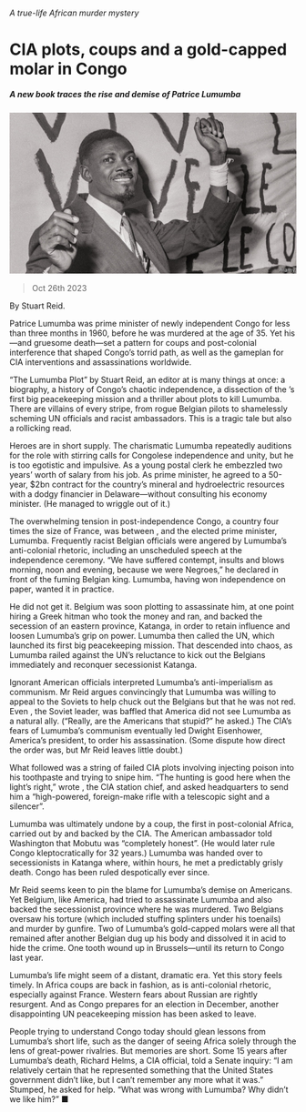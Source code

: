 ###### A true-life African murder mystery

# CIA plots, coups and a gold-capped molar in Congo 

##### A new book traces the rise and demise of Patrice Lumumba 

![image](images/20231028_CUP502.jpg) 

> Oct 26th 2023 

 By Stuart Reid. 

Patrice Lumumba was prime minister of newly independent Congo for less than three months in 1960, before he was murdered at the age of 35. Yet his —and gruesome death—set a pattern for coups and post-colonial interference that shaped Congo’s torrid path, as well as the gameplan for CIA interventions and assassinations worldwide. 

“The Lumumba Plot” by Stuart Reid, an editor at is many things at once: a biography, a history of Congo’s chaotic independence, a dissection of the ’s first big peacekeeping mission and a thriller about plots to kill Lumumba. There are villains of every stripe, from rogue Belgian pilots to shamelessly scheming UN officials and racist ambassadors. This is a tragic tale but also a rollicking read. 

Heroes are in short supply. The charismatic Lumumba repeatedly auditions for the role with stirring calls for Congolese independence and unity, but he is too egotistic and impulsive. As a young postal clerk he embezzled two years’ worth of salary from his job. As prime minister, he agreed to a 50-year, $2bn contract for the country’s mineral and hydroelectric resources with a dodgy financier in Delaware—without consulting his economy minister. (He managed to wriggle out of it.) 

The overwhelming tension in post-independence Congo, a country four times the size of France, was between , and the elected prime minister, Lumumba. Frequently racist Belgian officials were angered by Lumumba’s anti-colonial rhetoric, including an unscheduled speech at the independence ceremony. “We have suffered contempt, insults and blows morning, noon and evening, because we were Negroes,” he declared in front of the fuming Belgian king. Lumumba, having won independence on paper, wanted it in practice. 

He did not get it. Belgium was soon plotting to assassinate him, at one point hiring a Greek hitman who took the money and ran, and backed the secession of an eastern province, Katanga, in order to retain influence and loosen Lumumba’s grip on power. Lumumba then called the UN, which launched its first big peacekeeping mission. That descended into chaos, as Lumumba railed against the UN’s reluctance to kick out the Belgians immediately and reconquer secessionist Katanga.

Ignorant American officials interpreted Lumumba’s anti-imperialism as communism. Mr Reid argues convincingly that Lumumba was willing to appeal to the Soviets to help chuck out the Belgians but that he was not red. Even , the Soviet leader, was baffled that America did not see Lumumba as a natural ally. (“Really, are the Americans that stupid?” he asked.) The CIA’s fears of Lumumba’s communism eventually led Dwight Eisenhower, America’s president, to order his assassination. (Some dispute how direct the order was, but Mr Reid leaves little doubt.)

What followed was a string of failed CIA plots involving injecting poison into his toothpaste and trying to snipe him. “The hunting is good here when the light’s right,” wrote , the CIA station chief, and asked headquarters to send him a “high-powered, foreign-make rifle with a telescopic sight and a silencer”. 

Lumumba was ultimately undone by a coup, the first in post-colonial Africa, carried out by  and backed by the CIA. The American ambassador told Washington that Mobutu was “completely honest”. (He would later rule Congo kleptocratically for 32 years.) Lumumba was handed over to secessionists in Katanga where, within hours, he met a predictably grisly death. Congo has been ruled despotically ever since. 

Mr Reid seems keen to pin the blame for Lumumba’s demise on Americans. Yet Belgium, like America, had tried to assassinate Lumumba and also backed the secessionist province where he was murdered. Two Belgians oversaw his torture (which included stuffing splinters under his toenails) and murder by gunfire. Two of Lumumba’s gold-capped molars were all that remained after another Belgian dug up his body and dissolved it in acid to hide the crime. One tooth wound up in Brussels—until its return to Congo last year. 

Lumumba’s life might seem of a distant, dramatic era. Yet this story feels timely. In Africa coups are back in fashion, as is anti-colonial rhetoric, especially against France. Western fears about Russian  are rightly resurgent. And as Congo prepares for an election in December, another disappointing UN peacekeeping mission has been asked to leave. 

People trying to understand Congo today should glean lessons from Lumumba’s short life, such as the danger of seeing Africa solely through the lens of great-power rivalries. But memories are short. Some 15 years after Lumumba’s death, Richard Helms, a CIA official, told a Senate inquiry: “I am relatively certain that he represented something that the United States government didn’t like, but I can’t remember any more what it was.” Stumped, he asked for help. “What was wrong with Lumumba? Why didn’t we like him?” ■


